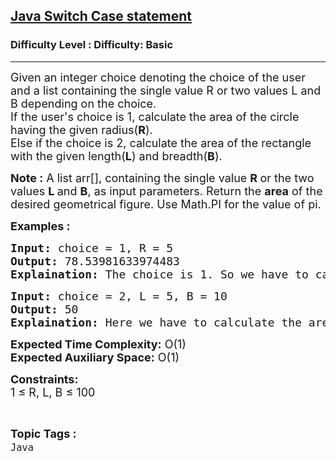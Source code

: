 <h2><a href="https://www.geeksforgeeks.org/problems/java-switch-case-statement3529/1">Java Switch Case statement</a></h2><h3>Difficulty Level : Difficulty: Basic</h3><hr><div class="problems_problem_content__Xm_eO" bis_skin_checked="1"><p><span style="font-size: 18px;">Given an integer choice denoting the choice of the user and a list&nbsp;containing the single value R or two values&nbsp;L and B depending on the choice.<br>If the user's choice is 1, calculate the area of the circle having the given radius(<strong>R</strong>). &nbsp;<br>Else if the choice is 2, calculate the area of the rectangle with the given length(<strong>L</strong>) and breadth(<strong>B</strong>).</span></p>
<p><span style="font-size: 18px;"><strong>Note :</strong> A</span><span style="font-size: 18px;"> list arr[], containing the single value <strong>R </strong>or the two values <strong>L </strong>and <strong>B</strong>, as input parameters. Return the <strong>area</strong> of the desired geometrical figure. </span><span style="font-size: 18px;">Use Math.PI for the value of pi.</span></p>
<p><strong><span style="font-size: 18px;">Examples :</span></strong></p>
<pre><span style="font-size: 18px;"><strong>Input:</strong> choice = 1, R = 5
<strong>Output:</strong> 78.53981633974483
<strong>Explaination:</strong> The choice is 1. So we have to calculate the area of the circle.</span></pre>
<pre><span style="font-size: 18px;"><strong>Input:</strong> choice = 2, L = 5, B = 10
<strong>Output:</strong> 50
<strong>Explaination:</strong> Here we have to calculate the area of the rectangle.</span></pre>
<p><span style="font-size: 18px;"><strong>Expected Time Complexity:</strong> O(1)<br><strong>Expected Auxiliary Space:</strong> O(1)</span></p>
<p><span style="font-size: 18px;"><strong>Constraints:</strong><br>1 ≤ R, L, B ≤ 100&nbsp;</span></p></div><br><p><span style=font-size:18px><strong>Topic Tags : </strong><br><code>Java</code>&nbsp;
